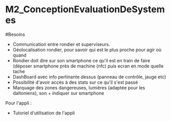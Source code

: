 # M2_ConceptionEvaluationDeSystemes

#Besoins
* Communication entre rondier et superviseurs.
* Géolocalisation rondier, pour savoir qui est le plus proche pour agir où quand
* Rondier doit dire sur son smartphone ce qu'il est en train de faire (déposer smartphone près de machine (nfc) puis ecran en mode quelle tache
* DashBoard avec info pertinante dessus (panneau de contrôle, jauge etc)
* Possibilité d'avoir accès à des stats sur ce qu'il s'est passé
* Marquage des zones dangereuses, lumières (adaptée pour les daltoniens), son + indiquer sur smartphone

Pour l'appli :  
* Tutoriel d'utilisation de l'appli
